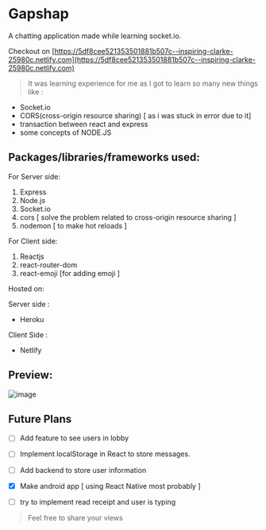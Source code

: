 # **Gapshap**

A chatting application made while learning socket.io.

Checkout on [https://5df8cee521353501881b507c--inspiring-clarke-25980c.netlify.com](https://5df8cee521353501881b507c--inspiring-clarke-25980c.netlify.com)

> It was learning experience for me as I got to learn so many new things like :

 - Socket.io
 - CORS(cross-origin resource sharing) [ as i was stuck in error due to it]
 - transaction between react and express
 - some concepts of NODE.JS

## Packages/libraries/frameworks used:

For Server side:
 1. Express
 2. Node.js
 3. Socket.io
 4. cors [ solve the problem related to cross-origin resource sharing ]
 5. nodemon [ to make hot reloads ]

For Client side:

 1. Reactjs
 2. react-router-dom
 3. react-emoji [for adding emoji ]

Hosted on:

Server side :

 - Heroku

Client Side :

 - Netlify

## Preview:
![image](https://drive.google.com/uc?export=view&id=1Y59mnD_LMAUBzNL3r22GVF2e6JA28LRj)

## Future Plans


 - [ ] Add feature to see users in lobby
 - [ ] Implement localStorage in React to store messages.
 - [ ] Add backend to store user information
 - [x] Make android app [ using React Native most probably ]
 - [ ] try to implement read receipt and user is typing
 
 

> Feel free to share your views

